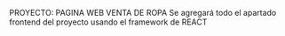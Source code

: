 PROYECTO: PAGINA WEB VENTA DE ROPA
Se agregará todo el apartado frontend del proyecto usando el framework de REACT
